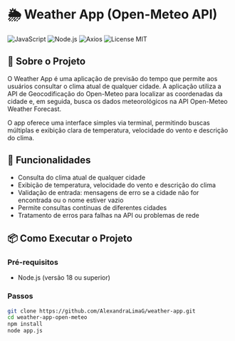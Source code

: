 # 🌦️ Weather App (Open-Meteo API)  

![JavaScript](https://img.shields.io/badge/JavaScript-ES6-yellow) 
![Node.js](https://img.shields.io/badge/Node.js-18-green) 
![Axios](https://img.shields.io/badge/Axios-0.27.2-blue) 
![License MIT](https://img.shields.io/badge/License-MIT-green)  

## 📌 Sobre o Projeto
O Weather App é uma aplicação de previsão do tempo que permite aos usuários consultar o clima atual de qualquer cidade. A aplicação utiliza a API de Geocodificação do Open-Meteo para localizar as coordenadas da cidade e, em seguida, busca os dados meteorológicos na API Open-Meteo Weather Forecast.  

O app oferece uma interface simples via terminal, permitindo buscas múltiplas e exibição clara de temperatura, velocidade do vento e descrição do clima.  

## 🚀 Funcionalidades
- Consulta do clima atual de qualquer cidade  
- Exibição de temperatura, velocidade do vento e descrição do clima  
- Validação de entrada: mensagens de erro se a cidade não for encontrada ou o nome estiver vazio  
- Permite consultas contínuas de diferentes cidades  
- Tratamento de erros para falhas na API ou problemas de rede  

## 📦 Como Executar o Projeto
### Pré-requisitos
- Node.js (versão 18 ou superior)  

### Passos
```bash
git clone https://github.com/AlexandraLimaG/weather-app.git
cd weather-app-open-meteo
npm install
node app.js
